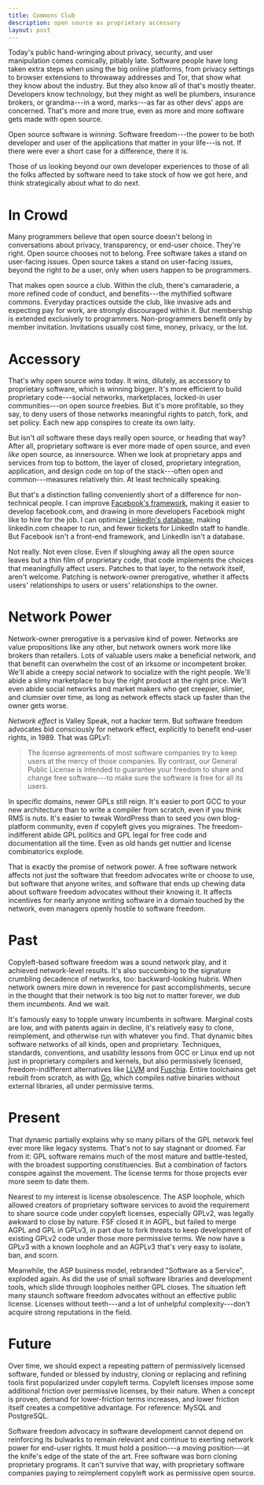```yaml
---
title: Commons Club
description: open source as proprietary accessory
layout: post
---
```


Today's public hand-wringing about privacy, security, and
user manipulation comes comically, pitiably late.  Software
people have long taken extra steps when using the big online
platforms, from privacy settings to browser extensions to
throwaway addresses and Tor, that show what they know about
the industry.  But they also know all of that's mostly
theater.  Developers know technology, but they might as well
be plumbers, insurance brokers, or grandma---in a word,
marks---as far as other devs' apps are concerned. That's
more and more true, even as more and more software gets made
with open source.

Open source software is _winning_.  Software freedom---the
power to be both developer and user of the applications that
matter in your life---is not.  If there were ever a short
case for a difference, there it is.

Those of us looking beyond our own developer experiences to
those of all the folks affected by software need to take
stock of how we got here, and think strategically about what
to do next.

# In Crowd

Many programmers believe that open source doesn't belong in
conversations about privacy, transparency, or end-user
choice.  They're right.  Open source chooses not to belong.
Free software takes a stand on user-facing issues. Open
source takes a stand on user-facing issues, beyond the right
to _be_ a user, only when users happen to be programmers.

That makes open source a club.  Within the club, there's
camaraderie, a more refined code of conduct, and
benefits---the mythified software commons.  Everyday
practices outside the club, like invasive ads and expecting
pay for work, are strongly discouraged within it.  But
membership is extended exclusively to programmers.
Non-programmers benefit only by member invitation.
Invitations usually cost time, money, privacy, or the lot.

[kite]: https://github.com/atom-minimap/minimap/issues/588

# Accessory

That's why open source _wins_ today.  It wins, dilutely, as
accessory to proprietary software, which is winning bigger.
It's more efficient to build proprietary code---social
networks, marketplaces, locked-in user communities---on open
source freebies.  But it's more profitable, so they say, to
deny users of those networks meaningful rights to patch,
fork, and set policy. Each new app conspires to create its
own laity.

But isn't _all_ software these days really open source, or
heading that way?  After all, proprietary software is ever
more made of open source, and even _like_ open source, as
innersource.  When we look at proprietary apps and services
from top to bottom, the layer of closed, proprietary
integration, application, and design code on top of the
stack---often open and common---measures relatively thin. At
least technically speaking.

[usage]: https://www.blackducksoftware.com/about/news-events/releases/companies-lack-open-source-policies

[innersource]: https://en.wikipedia.org/wiki/Inner_source

But that's a distinction falling conveniently short of a
difference for non-technical people.  I can improve
[Facebook's framework][react], making it easier to develop
facebook.com, and drawing in more developers Facebook might
like to hire for the job.  I can optimize [LinkedIn's
database][kafka], making linkedin.com cheaper to run, and
fewer tickets for LinkedIn staff to handle.  But Facebook
isn't a front-end framework, and LinkedIn isn't a database.

[react]: https://reactjs.org

[kafka]: https://kafka.apache.org

Not really.  Not even close.  Even if sloughing away all the
open source leaves but a thin film of proprietary code, that
code implements the choices that meaningfully affect users.
Patches to that layer, to the network itself, aren't
welcome.  Patching is network-owner prerogative, whether it
affects users' relationships to users or users'
relationships to the owner.

# Network Power

Network-owner prerogative is a pervasive kind of power.
Networks are value propositions like any other, but network
owners work more like brokers than retailers.  Lots of
valuable users make a beneficial network, and that benefit
can overwhelm the cost of an irksome or incompetent broker.
We'll abide a creepy social network to socialize with the
right people.  We'll abide a slimy marketplace to buy the
right product at the right price.  We'll even abide social
networks and market makers who get creepier, slimier, and
clumsier over time, as long as network effects stack up
faster than the owner gets worse.

_Network effect_ is Valley Speak, not a hacker term.  But
software freedom advocates bid consciously for network
effect, explicitly to benefit end-user rights, in 1989. That
was GPLv1:

> The license agreements of most software companies try to
> keep users at the mercy of those companies.  By contrast,
> our General Public License is intended to guarantee your
> freedom to share and change free software---to make sure
> the software is free for all its users.

In specific domains, newer GPLs still reign.  It's easier to
port GCC to your new architecture than to write a compiler
from scratch, even if you think RMS is nuts.  It's easier to
tweak WordPress than to seed you own blog-platform
community, even if copyleft gives you migraines.  The
freedom-indifferent abide GPL politics and GPL legal for
free code and documentation all the time.  Even as old hands
get nuttier and license combinatorics explode.

That is exactly the promise of network power.  A free
software network affects not just the software that freedom
advocates write or choose to use, but software that anyone
writes, and software that ends up chewing data about
software freedom advocates without their knowing it.  It
affects incentives for nearly anyone writing software in a
domain touched by the network, even managers openly hostile
to software freedom.

# Past

Copyleft-based software freedom was a sound network play,
and it achieved network-level results.  It's also succumbing
to the signature crumbling decadence of networks, too:
backward-looking hubris.  When network owners mire down in
reverence for past accomplishments, secure in the thought
that their network is too big not to matter forever, we dub
them _incumbents_.  And we wait.

It's famously easy to topple unwary incumbents in software.
Marginal costs are low, and with patents again in decline,
it's relatively easy to clone, reimplement, and otherwise
run with whatever you find.  That dynamic bites software
networks of all kinds, open and proprietary.  Techniques,
standards, conventions, and usability lessons from GCC or
Linux end up not just in proprietary compilers and kernels,
but also permissively licensed, freedom-indifferent
alternatives like [LLVM] and [Fuschia]. Entire toolchains
get rebuilt from scratch, as with [Go], which compiles
native binaries without external libraries, all under
permissive terms.

[LLVM]: https://llvm.org

[Fuschia]: https://en.wikipedia.org/wiki/Google_Fuchsia

[Go]: https://golang.org

# Present

That dynamic partially explains why so many pillars of the
GPL network feel ever more like legacy systems.  That's not
to say stagnant or doomed.  Far from it: GPL software
remains much of the most mature and battle-tested, with the
broadest supporting constituencies.  But a combination of
factors conspire against the movement.  The license terms
for those projects ever more seem to date them.

Nearest to my interest is license obsolescence.  The ASP
loophole, which allowed creators of proprietary software
services to avoid the requirement to share source code under
copyleft licenses, especially GPLv2, was legally awkward to
close by nature.  FSF closed it in AGPL, but failed to merge
AGPL and GPL in GPLv3, in part due to fork threats to keep
development of existing GPLv2 code under those more
permissive terms.  We now have a GPLv3 with a known loophole
and an AGPLv3 that's very easy to isolate, ban, and scorn.

Meanwhile, the ASP business model, rebranded "Software as a
Service", exploded again.  As did the use of small software
libraries and development tools, which slide through
loopholes neither GPL closes.  The situation left many
staunch software freedom advocates without an effective
public license.  Licenses without teeth---and a lot of
unhelpful complexity---don't acquire strong reputations in
the field.

# Future

Over time, we should expect a repeating pattern of
permissively licensed software, funded or blessed by
industry, cloning or replacing and refining tools first
popularized under copyleft terms.  Copyleft licenses impose
some additional friction over permissive licenses, by their
nature.  When a concept is proven, demand for lower-friction
terms increases, and lower friction itself creates a
competitive advantage.  For reference: MySQL and PostgreSQL.

Software freedom advocacy in software development cannot
depend on reinforcing its bulwarks to remain relevant and
continue to exerting network power for end-user rights.  It
must hold a position---a moving position---at the knife's
edge of the state of the art.  Free software was born
cloning proprietary programs.  It can't survive that way,
with proprietary software companies paying to reimplement
copyleft work as permissive open source.

<!-- TODO: Strengthen licenses. L0-R -->

<!-- TODO: competition. open source apps -->

